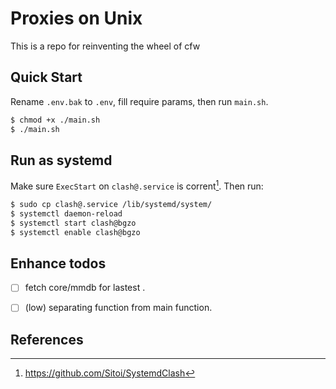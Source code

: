 # Proxies on Unix
This is a repo for reinventing the wheel of cfw


## Quick Start
Rename `.env.bak` to `.env`, fill require params, then run `main.sh`.

```bash
$ chmod +x ./main.sh
$ ./main.sh
```

## Run as systemd
Make sure `ExecStart` on `clash@.service` is corrent[^systemd_clash]. Then run:

```bash
$ sudo cp clash@.service /lib/systemd/system/
$ systemctl daemon-reload
$ systemctl start clash@bgzo
$ systemctl enable clash@bgzo
```


## Enhance todos
- [ ] fetch core/mmdb for lastest .
- [ ] (low) separating function from main function.


## References
[^systemd_clash]: https://github.com/Sitoi/SystemdClash
